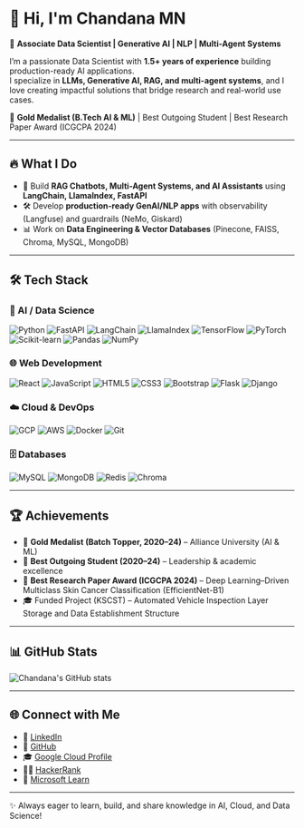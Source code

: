 # 👋 Hi, I'm Chandana MN  

🎯 **Associate Data Scientist | Generative AI | NLP | Multi-Agent Systems**  

I’m a passionate Data Scientist with **1.5+ years of experience** building production-ready AI applications.  
I specialize in **LLMs, Generative AI, RAG, and multi-agent systems**, and I love creating impactful solutions that bridge research and real-world use cases.  

🏅 **Gold Medalist (B.Tech AI & ML)** | Best Outgoing Student | Best Research Paper Award (ICGCPA 2024)  

---

## 🔥 What I Do
- 🚀 Build **RAG Chatbots, Multi-Agent Systems, and AI Assistants** using **LangChain, LlamaIndex, FastAPI**   
- 🛠️ Develop **production-ready GenAI/NLP apps** with observability (Langfuse) and guardrails (NeMo, Giskard)  
- 📊 Work on **Data Engineering & Vector Databases** (Pinecone, FAISS, Chroma, MySQL, MongoDB)  

---

## 🛠️ Tech Stack  

### 🧠 AI / Data Science  
![Python](https://img.shields.io/badge/Python-3776AB?logo=python&logoColor=white)
![FastAPI](https://img.shields.io/badge/FastAPI-009688?logo=fastapi&logoColor=white)
![LangChain](https://img.shields.io/badge/LangChain-000000?logo=chainlink&logoColor=white)
![LlamaIndex](https://img.shields.io/badge/LlamaIndex-FF6F00?logo=llama&logoColor=white)
![TensorFlow](https://img.shields.io/badge/TensorFlow-FF6F00?logo=tensorflow&logoColor=white)
![PyTorch](https://img.shields.io/badge/PyTorch-EE4C2C?logo=pytorch&logoColor=white)
![Scikit-learn](https://img.shields.io/badge/Scikit--learn-F7931E?logo=scikitlearn&logoColor=white)
![Pandas](https://img.shields.io/badge/Pandas-150458?logo=pandas&logoColor=white)
![NumPy](https://img.shields.io/badge/Numpy-013243?logo=numpy&logoColor=white)

### 🌐 Web Development  
![React](https://img.shields.io/badge/React-20232A?logo=react&logoColor=61DAFB)
![JavaScript](https://img.shields.io/badge/JavaScript-F7DF1E?logo=javascript&logoColor=black)
![HTML5](https://img.shields.io/badge/HTML5-E34F26?logo=html5&logoColor=white)
![CSS3](https://img.shields.io/badge/CSS3-1572B6?logo=css3&logoColor=white)
![Bootstrap](https://img.shields.io/badge/Bootstrap-563D7C?logo=bootstrap&logoColor=white)
![Flask](https://img.shields.io/badge/Flask-000000?logo=flask&logoColor=white)
![Django](https://img.shields.io/badge/Django-092E20?logo=django&logoColor=white)

### ☁️ Cloud & DevOps  
![GCP](https://img.shields.io/badge/GCP-4285F4?logo=googlecloud&logoColor=white)
![AWS](https://img.shields.io/badge/AWS-232F3E?logo=amazonaws&logoColor=white)
![Docker](https://img.shields.io/badge/Docker-2496ED?logo=docker&logoColor=white)
![Git](https://img.shields.io/badge/Git-F05032?logo=git&logoColor=white)

### 🗄️ Databases  
![MySQL](https://img.shields.io/badge/MySQL-4479A1?logo=mysql&logoColor=white)
![MongoDB](https://img.shields.io/badge/MongoDB-4EA94B?logo=mongodb&logoColor=white)
![Redis](https://img.shields.io/badge/Redis-DC382D?logo=redis&logoColor=white)
![Chroma](https://img.shields.io/badge/Chroma-20232A?logo=database&logoColor=white)

---

## 🏆 Achievements
- 🥇 **Gold Medalist (Batch Topper, 2020–24)** – Alliance University (AI & ML)  
- 🏅 **Best Outgoing Student (2020–24)** – Leadership & academic excellence  
- 📜 **Best Research Paper Award (ICGCPA 2024)** – Deep Learning–Driven Multiclass Skin Cancer Classification (EfficientNet-B1)
- 🎓 Funded Project (KSCST) – Automated Vehicle Inspection Layer Storage and Data Establishment Structure  

---

## 📊 GitHub Stats
![Chandana's GitHub stats](https://github-readme-stats.vercel.app/api?username=ChandanaMN246&show_icons=true&theme=tokyonight)  

---

## 🌐 Connect with Me
- 💼 [LinkedIn](https://linkedin.com/in/chandana-m-n-b38041250)  
- 🐙 [GitHub](https://github.com/ChandanaMN246)  
- 🎓 [Google Cloud Profile](https://www.cloudskillsboost.google/public_profiles/028be525-eb3d-43da-b79c-684afaf2d19d)  
- 🧑‍💻 [HackerRank](https://www.hackerrank.com/chandanamn246?hr_r=1)  
- 📘 [Microsoft Learn](https://learn.microsoft.com/en-us/users/chandanamn-0966/)  

---
✨ Always eager to learn, build, and share knowledge in AI, Cloud, and Data Science!
